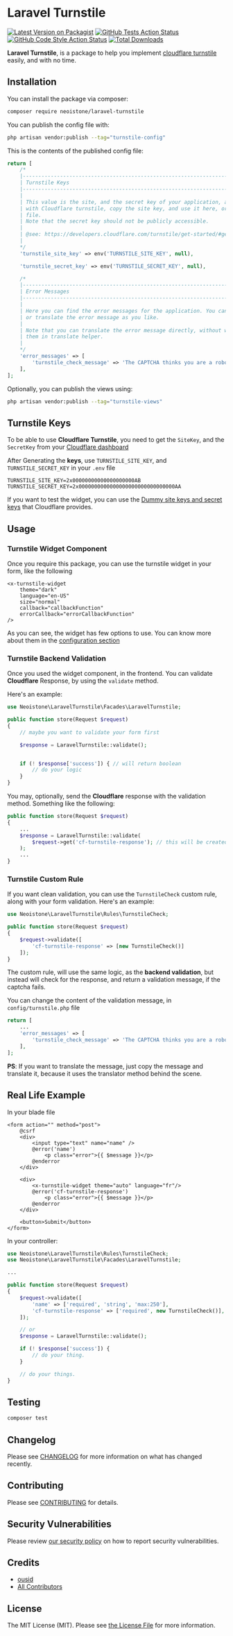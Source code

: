 # Laravel Turnstile

[![Latest Version on Packagist](https://img.shields.io/packagist/v/neoistone/laravel-turnstile.svg?style=flat-square)](https://packagist.org/packages/neoistone/laravel-turnstile)
[![GitHub Tests Action Status](https://img.shields.io/github/actions/workflow/status/neoistone/laravel-turnstile/run-tests.yml?branch=main&label=tests&style=flat-square)](https://github.com/neoistone/laravel-turnstile/actions?query=workflow%3Arun-tests+branch%3Amain)
[![GitHub Code Style Action Status](https://img.shields.io/github/actions/workflow/status/neoistone/laravel-turnstile/fix-php-code-style-issues.yml?branch=main&label=code%20style&style=flat-square)](https://github.com/neoistone/laravel-turnstile/actions?query=workflow%3A"Fix+PHP+code+style+issues"+branch%3Amain)
[![Total Downloads](https://img.shields.io/packagist/dt/neoistone/laravel-turnstile.svg?style=flat-square)](https://packagist.org/packages/neoistone/laravel-turnstile)

__Laravel Turnstile__, is a package to help you implement [cloudflare turnstile](https://developers.cloudflare.com/turnstile/) easily, and with no time.

## Installation

You can install the package via composer:

```bash
composer require neoistone/laravel-turnstile
```

You can publish the config file with:

```bash
php artisan vendor:publish --tag="turnstile-config"
```


This is the contents of the published config file:

```php
return [
    /*
    |--------------------------------------------------------------------------
    | Turnstile Keys
    |--------------------------------------------------------------------------
    |
    | This value is the site, and the secret key of your application, after creating an application
    | with Cloudflare turnstile, copy the site key, and use it here, or in the .env
    | file.
    | Note that the secret key should not be publicly accessible.
    |
    | @see: https://developers.cloudflare.com/turnstile/get-started/#get-a-sitekey-and-secret-key
    |
    */
    'turnstile_site_key' => env('TURNSTILE_SITE_KEY', null),

    'turnstile_secret_key' => env('TURNSTILE_SECRET_KEY', null),

    /*
    |--------------------------------------------------------------------------
    | Error Messages
    |--------------------------------------------------------------------------
    |
    | Here you can find the error messages for the application. You can modify
    | or translate the error message as you like.
    |
    | Note that you can translate the error message directly, without wrapping
    | them in translate helper.
    |
    */
    'error_messages' => [
        'turnstile_check_message' => 'The CAPTCHA thinks you are a robot! Please refresh and try again.',
    ],
];
```


Optionally, you can publish the views using:

```bash
php artisan vendor:publish --tag="turnstile-views"
```

## Turnstile Keys
To be able to use __Cloudflare Turnstile__, you need to get the `SiteKey`, and the `SecretKey` from your [Cloudflare dashboard](https://developers.cloudflare.com/turnstile/get-started/#get-a-sitekey-and-secret-key)

After Generating the __keys__, use `TURNSTILE_SITE_KEY`, and `TURNSTILE_SECRET_KEY` in your `.env` file

```.env
TURNSTILE_SITE_KEY=2x00000000000000000000AB
TURNSTILE_SECRET_KEY=2x0000000000000000000000000000000AA
```

If you want to test the widget, you can use the [Dummy site keys and secret keys](https://developers.cloudflare.com/turnstile/reference/testing/) that Cloudflare provides.

## Usage

### Turnstile Widget Component

Once you require this package, you can use the turnstile widget in your form, like the following

```blade
<x-turnstile-widget 
    theme="dark"
    language="en-US"
    size="normal"
    callback="callbackFunction"
    errorCallback="errorCallbackFunction"
/>
```

As you can see, the widget has few options to use. You can know more about them in the [configuration section](https://developers.cloudflare.com/turnstile/get-started/client-side-rendering/#configurations)

### Turnstile Backend Validation

Once you used the widget component, in the frontend. You can validate __Cloudflare__ Response, by using the `validate` method.

Here's an example:

```php
use Neoistone\LaravelTurnstile\Facades\LaravelTurnstile;

public function store(Request $request)
{
    // maybe you want to validate your form first

    $response = LaravelTurnstile::validate();


    if (! $response['success']) { // will return boolean
        // do your logic
    }
}
```

You may, optionally, send the __Cloudflare__ response with the validation method. Something like the following:

```php
public function store(Request $request)
{
    ...
    $response = LaravelTurnstile::validate(
        $request->get('cf-turnstile-response'); // this will be created from the cloudflare widget.
    );
    ...
}
```

### Turnstile Custom Rule
If you want clean validation, you can use the `TurnstileCheck` custom rule, along with your form validation. Here's an example:

```php
use Neoistone\LaravelTurnstile\Rules\TurnstileCheck;

public function store(Request $request)
{
    $request->validate([
        'cf-turnstile-response' => [new TurnstileCheck()]
    ]);
}
```

The custom rule, will use the same logic, as the __backend validation__, but instead will check for the response, and return a validation message, if the captcha fails.

You can change the content of the validation message, in `config/turnstile.php` file

```php
return [
    ...
    'error_messages' => [
        'turnstile_check_message' => 'The CAPTCHA thinks you are a robot! Please refresh and try again.',
    ],
];
```

__PS__: If you want to translate the message, just copy the message and translate it, because it uses the translator method behind the scene.


## Real Life Example
In your blade file

```blade
<form action="" method="post">
    @csrf
    <div>
        <input type="text" name="name" />
        @error('name')
            <p class="error">{{ $message }}</p>
        @enderror
    </div>

    <div>
        <x-turnstile-widget theme="auto" language="fr"/>
        @error('cf-turnstile-response')
            <p class="error">{{ $message }}</p>
        @enderror
    </div>

    <button>Submit</button>
</form>
```

In your controller:

```php
use Neoistone\LaravelTurnstile\Rules\TurnstileCheck;
use Neoistone\LaravelTurnstile\Facades\LaravelTurnstile;

...

public function store(Request $request)
{
    $request->validate([
        'name' => ['required', 'string', 'max:250'],
        'cf-turnstile-response' => ['required', new TurnstileCheck()],
    ]);

    // or
    $response = LaravelTurnstile::validate();

    if (! $response['success']) {
        // do your thing.
    }

    // do your things.
}
```

## Testing

```bash
composer test
```

## Changelog

Please see [CHANGELOG](CHANGELOG.md) for more information on what has changed recently.

## Contributing

Please see [CONTRIBUTING](CONTRIBUTING.md) for details.

## Security Vulnerabilities

Please review [our security policy](../../security/policy) on how to report security vulnerabilities.

## Credits

- [ousid](https://github.com/ousid)
- [All Contributors](../../contributors)

## License

The MIT License (MIT). Please see [the License File](LICENSE.md) for more information.
